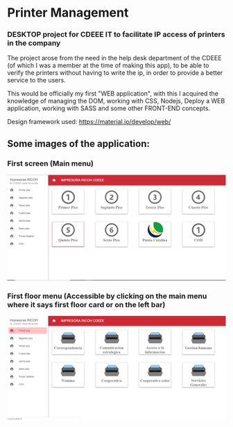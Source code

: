 # Printer Management
### DESKTOP project for CDEEE IT to facilitate IP access of printers in the company

The project arose from the need in the help desk department of the CDEEE (of which I was a member at the time of making this app), to be able to verify the printers without having to write the ip, in order to provide a better service to the users.

This would be officially my first "WEB application", with this I acquired the knowledge of managing the DOM, working with CSS, Nodejs, Deploy a WEB application, working with SASS and some other FRONT-END concepts.


Design framework used:
https://material.io/develop/web/

## Some images of the application:

### First screen (Main menu)
![Image app1](https://github.com/julioortizpol/ManejoDeImpresoras/blob/master/gitappimage/imgaplicacion.PNG)

### First floor menu (Accessible by clicking on the main menu where it says first floor card or on the left bar)
![Image app2](https://github.com/julioortizpol/ManejoDeImpresoras/blob/master/gitappimage/imgaplicacion2%20(2).png)


